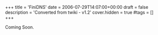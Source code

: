 +++
title = 'FiniDNS'
date = 2006-07-29T14:07:00+00:00
draft = false
description = 'Converted from twiki - v1.2'
cover.hidden = true
#tags = []
+++

Coming Soon.
